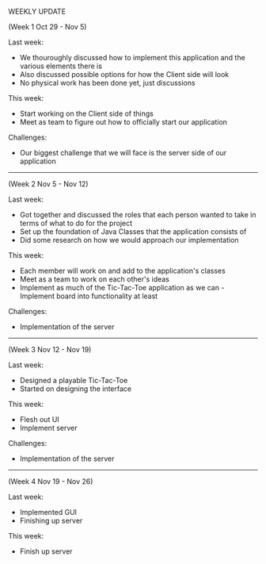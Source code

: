 WEEKLY UPDATE

(Week 1 Oct 29 - Nov 5)

Last week:
- We thouroughly discussed how to implement this application and the various
elements there is
- Also discussed possible options for how the Client side will look
- No physical work has been done yet, just discussions

This week:
- Start working on the Client side of things
- Meet as team to figure out how to officially start our application

Challenges:
- Our biggest challenge that we will face is the server side of our application 

--------------------------------------------------------------------------------------

(Week 2 Nov 5 - Nov 12)

Last week:
- Got together and discussed the roles that each person wanted to take in terms of what to do for the project
- Set up the foundation of Java Classes that the application consists of
- Did some research on how we would approach our implementation 

This week:
- Each member will work on and add to the application's classes
- Meet as a team to work on each other's ideas
- Implement as much of the Tic-Tac-Toe application as we can 
	-Implement board into functionality at least 

Challenges:
- Implementation of the server 

--------------------------------------------------------------------------------------

(Week 3 Nov 12 - Nov 19)

Last week:
- Designed a playable Tic-Tac-Toe
- Started on designing the interface


This week:
- Flesh out UI 
- Implement server 

Challenges:
- Implementation of the server 

--------------------------------------------------------------------------------------

(Week 4 Nov 19 - Nov 26)

Last week:
- Implemented GUI
- Finishing up server

This week:
- Finish up server


